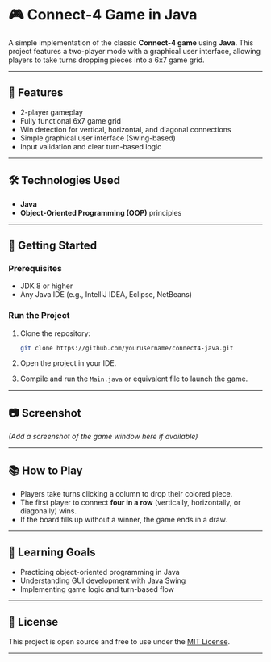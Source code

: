 # 🎮 Connect-4 Game in Java

A simple implementation of the classic **Connect-4 game** using **Java**. This project features a two-player mode with a graphical user interface, allowing players to take turns dropping pieces into a 6x7 game grid.

---

## 📌 Features

* 2-player gameplay
* Fully functional 6x7 game grid
* Win detection for vertical, horizontal, and diagonal connections
* Simple graphical user interface (Swing-based)
* Input validation and clear turn-based logic

---

## 🛠️ Technologies Used

* **Java**
* **Object-Oriented Programming (OOP)** principles

---

## 🚀 Getting Started

### Prerequisites

* JDK 8 or higher
* Any Java IDE (e.g., IntelliJ IDEA, Eclipse, NetBeans)

### Run the Project

1. Clone the repository:

   ```bash
   git clone https://github.com/yourusername/connect4-java.git
   ```
2. Open the project in your IDE.
3. Compile and run the `Main.java` or equivalent file to launch the game.

---

## 📷 Screenshot

*(Add a screenshot of the game window here if available)*

---

## 📚 How to Play

* Players take turns clicking a column to drop their colored piece.
* The first player to connect **four in a row** (vertically, horizontally, or diagonally) wins.
* If the board fills up without a winner, the game ends in a draw.

---

## 🧠 Learning Goals

* Practicing object-oriented programming in Java
* Understanding GUI development with Java Swing
* Implementing game logic and turn-based flow

---

## 📄 License

This project is open source and free to use under the [MIT License](LICENSE).

---
